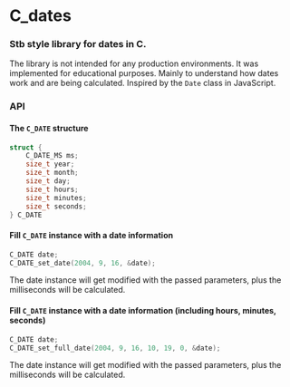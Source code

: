 # C_dates
### Stb style library for dates in C.

The library is not intended for any production environments. It was implemented for educational purposes. Mainly to understand how dates work and are being calculated. Inspired by the `Date` class in JavaScript.

### API
#### The `C_DATE` structure
```c
struct {
    C_DATE_MS ms;
    size_t year;
    size_t month;
    size_t day;
    size_t hours;
    size_t minutes;
    size_t seconds;
} C_DATE
```
#### Fill `C_DATE` instance with a date information
```c
C_DATE date;
C_DATE_set_date(2004, 9, 16, &date);
```
The date instance will get modified with the passed parameters, plus the milliseconds will be calculated.


#### Fill `C_DATE` instance with a date information (including hours, minutes, seconds)
```c
C_DATE date;
C_DATE_set_full_date(2004, 9, 16, 10, 19, 0, &date);
```
The date instance will get modified with the passed parameters, plus the milliseconds will be calculated.
